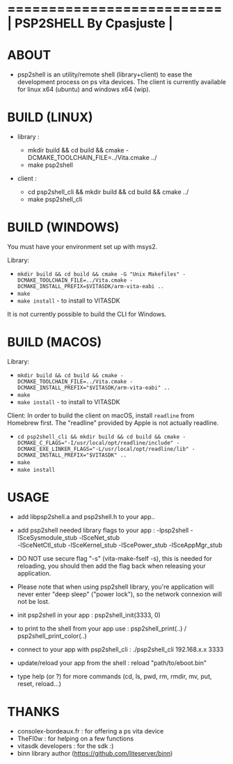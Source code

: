 ==========================
| PSP2SHELL By Cpasjuste |
==========================

ABOUT
=====

- psp2shell is an utility/remote shell (library+client) to ease the development process on ps vita devices.
    The client is currently available for linux x64 (ubuntu) and windows x64 (wip).

BUILD (LINUX)
=============

- library :
    - mkdir build && cd build && cmake -DCMAKE_TOOLCHAIN_FILE=../Vita.cmake ../
    - make psp2shell

- client :
    - cd psp2shell_cli && mkdir build && cd build && cmake ../
    - make psp2shell_cli

BUILD (WINDOWS)
===============

You must have your environment set up with msys2.

Library:

 * `mkdir build && cd build && cmake -G "Unix Makefiles" -DCMAKE_TOOLCHAIN_FILE=../Vita.cmake -DCMAKE_INSTALL_PREFIX=$VITASDK/arm-vita-eabi ..`
 * `make`
 * `make install` - to install to VITASDK

It is not currently possible to build the CLI for Windows.

BUILD (MACOS)
=============

Library:

* `mkdir build && cd build && cmake -DCMAKE_TOOLCHAIN_FILE=../Vita.cmake -DCMAKE_INSTALL_PREFIX="$VITASDK/arm-vita-eabi" ..`
* `make`
* `make install` - to install to VITASDK

Client: In order to build the client on macOS, install `readline` from
Homebrew first. The "readline" provided by Apple is not actually readline.

* `cd psp2shell_cli && mkdir build && cd build && cmake
  -DCMAKE_C_FLAGS="-I/usr/local/opt/readline/include"
  -DCMAKE_EXE_LINKER_FLAGS="-L/usr/local/opt/readline/lib"
  -DCMAKE_INSTALL_PREFIX="$VITASDK" ..`
* `make`
* `make install`

USAGE
=====

- add libpsp2shell.a and psp2shell.h to your app..

- add psp2shell needed library flags to your app :
	-lpsp2shell -lSceSysmodule_stub -lSceNet_stub \
	-lSceNetCtl_stub -lSceKernel_stub -lScePower_stub -lSceAppMgr_stub

- DO NOT use secure flag "-s" (vita-make-fself -s), this is needed for reloading,
    you should then add the flag back when releasing your application.

- Please note that when using psp2shell library, you're application
    will never enter "deep sleep" ("power lock"), so the network connexion will not be lost.

- init psp2shell in your app : psp2shell_init(3333, 0)

- to print to the shell from your app use : psp2shell_print(..) / psp2shell_print_color(..)

- connect to your app with psp2shell_cli : ./psp2shell_cli 192.168.x.x 3333

- update/reload your app from the shell : reload "path/to/eboot.bin"

- type help (or ?) for more commands
    (cd, ls, pwd, rm, rmdir, mv, put, reset, reload...)


THANKS
======
- consolex-bordeaux.fr : for offering a ps vita device
- TheFl0w : for helping on a few functions
- vitasdk developers : for the sdk :)
- binn library author (https://github.com/liteserver/binn)
